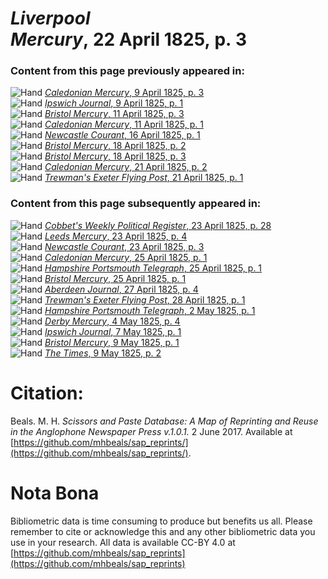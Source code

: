 # *Liverpool Mercury*, 22 April 1825, p. 3  
  
### Content from this page previously appeared in:  
![Hand](http://scissorsandpaste.net/wp-content/uploads/2017/06/smallhandpointer.png) [*Caledonian Mercury*, 9 April 1825, p. 3](https://mhbeals.github.io/sap_html/Caledonian-Mercury/Caledonian-Mercury-9-April-1825-p-3)  
![Hand](http://scissorsandpaste.net/wp-content/uploads/2017/06/smallhandpointer.png) [*Ipswich Journal*, 9 April 1825, p. 1](https://mhbeals.github.io/sap_html/Ipswich-Journal/Ipswich-Journal-9-April-1825-p-1)  
![Hand](http://scissorsandpaste.net/wp-content/uploads/2017/06/smallhandpointer.png) [*Bristol Mercury*, 11 April 1825, p. 3](https://mhbeals.github.io/sap_html/Bristol-Mercury/Bristol-Mercury-11-April-1825-p-3)  
![Hand](http://scissorsandpaste.net/wp-content/uploads/2017/06/smallhandpointer.png) [*Caledonian Mercury*, 11 April 1825, p. 1](https://mhbeals.github.io/sap_html/Caledonian-Mercury/Caledonian-Mercury-11-April-1825-p-1)  
![Hand](http://scissorsandpaste.net/wp-content/uploads/2017/06/smallhandpointer.png) [*Newcastle Courant*, 16 April 1825, p. 1](https://mhbeals.github.io/sap_html/Newcastle-Courant/Newcastle-Courant-16-April-1825-p-1)  
![Hand](http://scissorsandpaste.net/wp-content/uploads/2017/06/smallhandpointer.png) [*Bristol Mercury*, 18 April 1825, p. 2](https://mhbeals.github.io/sap_html/Bristol-Mercury/Bristol-Mercury-18-April-1825-p-2)  
![Hand](http://scissorsandpaste.net/wp-content/uploads/2017/06/smallhandpointer.png) [*Bristol Mercury*, 18 April 1825, p. 3](https://mhbeals.github.io/sap_html/Bristol-Mercury/Bristol-Mercury-18-April-1825-p-3)  
![Hand](http://scissorsandpaste.net/wp-content/uploads/2017/06/smallhandpointer.png) [*Caledonian Mercury*, 21 April 1825, p. 2](https://mhbeals.github.io/sap_html/Caledonian-Mercury/Caledonian-Mercury-21-April-1825-p-2)  
![Hand](http://scissorsandpaste.net/wp-content/uploads/2017/06/smallhandpointer.png) [*Trewman's Exeter Flying Post*, 21 April 1825, p. 1](https://mhbeals.github.io/sap_html/Trewman's-Exeter-Flying-Post/Trewman's-Exeter-Flying-Post-21-April-1825-p-1)  
  
### Content from this page subsequently appeared in:  
![Hand](http://scissorsandpaste.net/wp-content/uploads/2017/06/smallhandpointer.png) [*Cobbet's Weekly Political Register*, 23 April 1825, p. 28](https://mhbeals.github.io/sap_html/Cobbet's-Weekly-Political-Register/Cobbet's-Weekly-Political-Register-23-April-1825-p-28)  
![Hand](http://scissorsandpaste.net/wp-content/uploads/2017/06/smallhandpointer.png) [*Leeds Mercury*, 23 April 1825, p. 4](https://mhbeals.github.io/sap_html/Leeds-Mercury/Leeds-Mercury-23-April-1825-p-4)  
![Hand](http://scissorsandpaste.net/wp-content/uploads/2017/06/smallhandpointer.png) [*Newcastle Courant*, 23 April 1825, p. 3](https://mhbeals.github.io/sap_html/Newcastle-Courant/Newcastle-Courant-23-April-1825-p-3)  
![Hand](http://scissorsandpaste.net/wp-content/uploads/2017/06/smallhandpointer.png) [*Caledonian Mercury*, 25 April 1825, p. 1](https://mhbeals.github.io/sap_html/Caledonian-Mercury/Caledonian-Mercury-25-April-1825-p-1)  
![Hand](http://scissorsandpaste.net/wp-content/uploads/2017/06/smallhandpointer.png) [*Hampshire Portsmouth Telegraph*, 25 April 1825, p. 1](https://mhbeals.github.io/sap_html/Hampshire-Portsmouth-Telegraph/Hampshire-Portsmouth-Telegraph-25-April-1825-p-1)  
![Hand](http://scissorsandpaste.net/wp-content/uploads/2017/06/smallhandpointer.png) [*Bristol Mercury*, 25 April 1825, p. 1](https://mhbeals.github.io/sap_html/Bristol-Mercury/Bristol-Mercury-25-April-1825-p-1)  
![Hand](http://scissorsandpaste.net/wp-content/uploads/2017/06/smallhandpointer.png) [*Aberdeen Journal*, 27 April 1825, p. 4](https://mhbeals.github.io/sap_html/Aberdeen-Journal/Aberdeen-Journal-27-April-1825-p-4)  
![Hand](http://scissorsandpaste.net/wp-content/uploads/2017/06/smallhandpointer.png) [*Trewman's Exeter Flying Post*, 28 April 1825, p. 1](https://mhbeals.github.io/sap_html/Trewman's-Exeter-Flying-Post/Trewman's-Exeter-Flying-Post-28-April-1825-p-1)  
![Hand](http://scissorsandpaste.net/wp-content/uploads/2017/06/smallhandpointer.png) [*Hampshire Portsmouth Telegraph*, 2 May 1825, p. 1](https://mhbeals.github.io/sap_html/Hampshire-Portsmouth-Telegraph/Hampshire-Portsmouth-Telegraph-2-May-1825-p-1)  
![Hand](http://scissorsandpaste.net/wp-content/uploads/2017/06/smallhandpointer.png) [*Derby Mercury*, 4 May 1825, p. 4](https://mhbeals.github.io/sap_html/Derby-Mercury/Derby-Mercury-4-May-1825-p-4)  
![Hand](http://scissorsandpaste.net/wp-content/uploads/2017/06/smallhandpointer.png) [*Ipswich Journal*, 7 May 1825, p. 1](https://mhbeals.github.io/sap_html/Ipswich-Journal/Ipswich-Journal-7-May-1825-p-1)  
![Hand](http://scissorsandpaste.net/wp-content/uploads/2017/06/smallhandpointer.png) [*Bristol Mercury*, 9 May 1825, p. 1](https://mhbeals.github.io/sap_html/Bristol-Mercury/Bristol-Mercury-9-May-1825-p-1)  
![Hand](http://scissorsandpaste.net/wp-content/uploads/2017/06/smallhandpointer.png) [*The Times*, 9 May 1825, p. 2](https://mhbeals.github.io/sap_html/The-Times/The-Times-9-May-1825-p-2)  


# Citation: 

Beals. M. H. *Scissors and Paste Database: A Map of Reprinting and Reuse in the Anglophone Newspaper Press v.1.0.1.* 2 June 2017. Available at [https://github.com/mhbeals/sap_reprints/](https://github.com/mhbeals/sap_reprints/). 

# Nota Bona

Bibliometric data is time consuming to produce but benefits us all. Please remember to cite or acknowledge this and any other bibliometric data you use in your research. All data is available CC-BY 4.0 at [https://github.com/mhbeals/sap_reprints](https://github.com/mhbeals/sap_reprints)